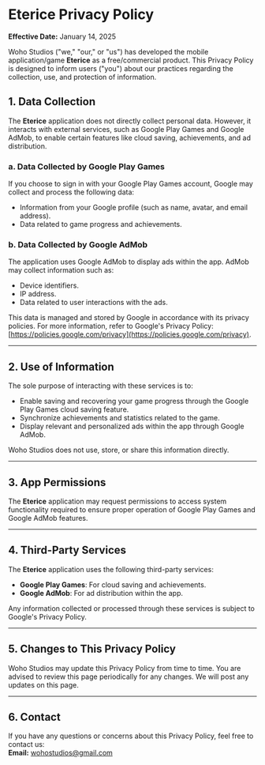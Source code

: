 # Eterice Privacy Policy

**Effective Date:** January 14, 2025  

Woho Studios ("we," "our," or "us") has developed the mobile application/game **Eterice** as a free/commercial product. This Privacy Policy is designed to inform users ("you") about our practices regarding the collection, use, and protection of information.  

## 1. Data Collection  
The **Eterice** application does not directly collect personal data. However, it interacts with external services, such as Google Play Games and Google AdMob, to enable certain features like cloud saving, achievements, and ad distribution.  

### a. Data Collected by Google Play Games  
If you choose to sign in with your Google Play Games account, Google may collect and process the following data:  
- Information from your Google profile (such as name, avatar, and email address).  
- Data related to game progress and achievements.  

### b. Data Collected by Google AdMob  
The application uses Google AdMob to display ads within the app. AdMob may collect information such as:  
- Device identifiers.  
- IP address.  
- Data related to user interactions with the ads.  

This data is managed and stored by Google in accordance with its privacy policies. For more information, refer to Google's Privacy Policy: [https://policies.google.com/privacy](https://policies.google.com/privacy).  

---

## 2. Use of Information  
The sole purpose of interacting with these services is to:  
- Enable saving and recovering your game progress through the Google Play Games cloud saving feature.  
- Synchronize achievements and statistics related to the game.  
- Display relevant and personalized ads within the app through Google AdMob.  

Woho Studios does not use, store, or share this information directly.  

---

## 3. App Permissions  
The **Eterice** application may request permissions to access system functionality required to ensure proper operation of Google Play Games and Google AdMob features.  

---

## 4. Third-Party Services  
The **Eterice** application uses the following third-party services:  
- **Google Play Games**: For cloud saving and achievements.  
- **Google AdMob**: For ad distribution within the app.  

Any information collected or processed through these services is subject to Google's Privacy Policy.  

---

## 5. Changes to This Privacy Policy  
Woho Studios may update this Privacy Policy from time to time. You are advised to review this page periodically for any changes. We will post any updates on this page.  

---

## 6. Contact  
If you have any questions or concerns about this Privacy Policy, feel free to contact us:  
**Email:** [wohostudios@gmail.com](mailto:wohostudios@gmail.com)  

